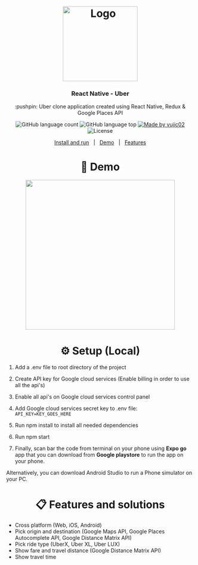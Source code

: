 <h1 align="center">
    <img src="https://user-images.githubusercontent.com/69008848/213940997-20d10058-3b19-4ef8-b5fd-ac6f086a1f47.png"
    width="200px"
    alt="Logo" />
</h1>


<h3 align="center">
  React Native - Uber 
</h3>


<p align="center">
  :pushpin: Uber clone application created using React Native, Redux &amp; Google Places API
</p>

<p align="center">
  <img alt="GitHub language count" src="https://img.shields.io/github/languages/count/vujic02/react-native-uber.svg?color=orange">

  <img alt="GitHub language top" src="https://img.shields.io/github/languages/top/vujic02/react-native-uber.svg?color=orange">

  <a href="https://www.nikolavujic.com/">
    <img alt="Made by vujic02" src="https://img.shields.io/badge/made%20by-vujic02-orange">
  </a>

  <img alt="License" src="https://img.shields.io/badge/license-MIT-orange">
</p>

<p align="center">
  <a href="#setup">Install and run</a>&nbsp;&nbsp;&nbsp;|&nbsp;&nbsp;&nbsp;<a href="#demo">Demo</a>&nbsp;&nbsp;&nbsp;|&nbsp;&nbsp;&nbsp;<a href="#features">Features</a>
</p>

<h1 align="center" id="demo"> 📱 Demo</h1>

<div width="100%" align="center">
<img src="https://user-images.githubusercontent.com/69008848/213941083-08a05c49-7849-40c9-a0c6-cc8250008574.gif" height="400px" align="center" />
</div>

<h1 align="center" id="setup"> ⚙️ Setup (Local)</h1>

1. Add a .env file to root directory of the project

2. Create API key for Google cloud services (Enable billing in order to use all the api's)

3. Enable all api's on Google cloud services control panel

4. Add Google cloud services secret key to .env file: \
`API_KEY=KEY_GOES_HERE`

5. Run npm install to install all needed dependencies

6. Run npm start

7. Finally, scan bar the code from terminal on your phone using **Expo go** app that you can download from **Google playstore** to run the app on your phone.

Alternatively, you can download Android Studio to run a Phone simulator on your PC.


<h1 align="center" id="features"> 📋 Features and solutions</h1>

- Cross platform (Web, iOS, Android)
- Pick origin and destination (Google Maps API, Google Places Autocomplete API, Google Distance Matrix API)
- Pick ride type (UberX, Uber XL, Uber LUX)
- Show fare and travel distance (Google Distance Matrix API)
- Show travel time


